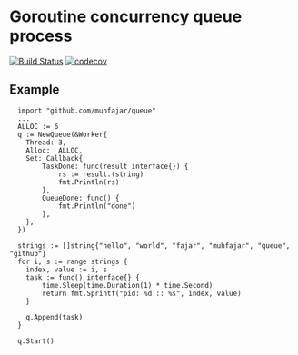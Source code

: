 # Goroutine concurrency queue process
[![Build Status](https://travis-ci.org/muhfajar/queue.svg?branch=master)](https://travis-ci.org/muhfajar/queue)
[![codecov](https://codecov.io/gh/muhfajar/queue/branch/master/graph/badge.svg)](https://codecov.io/gh/muhfajar/queue)
## Example
```
  import "github.com/muhfajar/queue"
  ...
  ALLOC := 6
  q := NewQueue(&Worker{
  	Thread: 3,
  	Alloc:  ALLOC,
  	Set: Callback{
  		TaskDone: func(result interface{}) {
  			rs := result.(string)
  			fmt.Println(rs)
  		},
  		QueueDone: func() {
  			fmt.Println("done")
  		},
  	},
  })

  strings := []string{"hello", "world", "fajar", "muhfajar", "queue", "github"}
  for i, s := range strings {
  	index, value := i, s
  	task := func() interface{} {
  		time.Sleep(time.Duration(1) * time.Second)
  		return fmt.Sprintf("pid: %d :: %s", index, value)
  	} 

  	q.Append(task)
  }
 
  q.Start()
```
